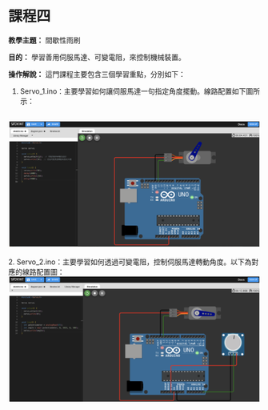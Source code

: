 # 課程四

**教學主題：** 間歇性雨刷
	
**目的：** 學習善用伺服馬達、可變電阻，來控制機械裝置。

**操作解說：** 這門課程主要包含三個學習重點，分別如下：
1. Servo_1.ino：主要學習如何讓伺服馬達一句指定角度擺動。線路配置如下圖所示：
<br>
<div align="center">
	<img src="./Wokwi截圖1.png" alt="Editor" width="500">
</div>
<br>
2. Servo_2.ino：主要學習如何透過可變電阻，控制伺服馬達轉動角度。以下為對應的線路配置圖：
<br>
<div align="center">
	<img src="./Wokwi截圖2.png" alt="Editor" width="500">
</div>
<br>
